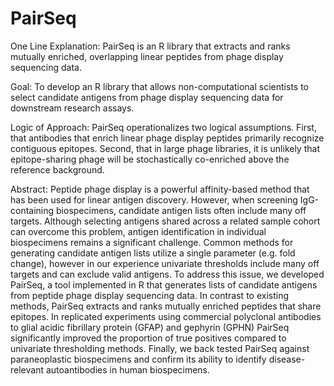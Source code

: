 # PairSeq
One Line Explanation:
PairSeq is an R library that extracts and ranks mutually enriched, overlapping linear peptides from phage display sequencing data.

Goal:
To develop an R library that allows non-computational scientists to select candidate antigens from phage display sequencing data for downstream research assays. 

Logic of Approach:
PairSeq operationalizes two logical assumptions. First, that antibodies that enrich linear phage display peptides primarily recognize contiguous epitopes. Second, that in large phage libraries, it is unlikely that epitope-sharing phage will be stochastically co-enriched above the reference background. 

Abstract:
Peptide phage display is a powerful affinity-based method that has been used for linear antigen discovery. However, when screening IgG-containing biospecimens, candidate antigen lists often include many off targets. Although selecting antigens shared across a related sample cohort can overcome this problem, antigen identification in individual biospecimens remains a significant challenge. Common methods for generating candidate antigen lists utilize a single parameter (e.g. fold change), however in our experience univariate thresholds include many off targets and can exclude valid antigens. To address this issue, we developed PairSeq, a tool implemented in R that generates lists of candidate antigens from peptide phage display sequencing data. In contrast to existing methods, PairSeq extracts and ranks mutually enriched peptides that share epitopes. In replicated experiments using commercial polyclonal antibodies to glial acidic fibrillary protein (GFAP) and gephyrin (GPHN) PairSeq significantly improved the proportion of true positives compared to univariate thresholding methods. Finally, we back tested PairSeq against paraneoplastic biospecimens and confirm its ability to identify disease-relevant autoantibodies in human biospecimens.

